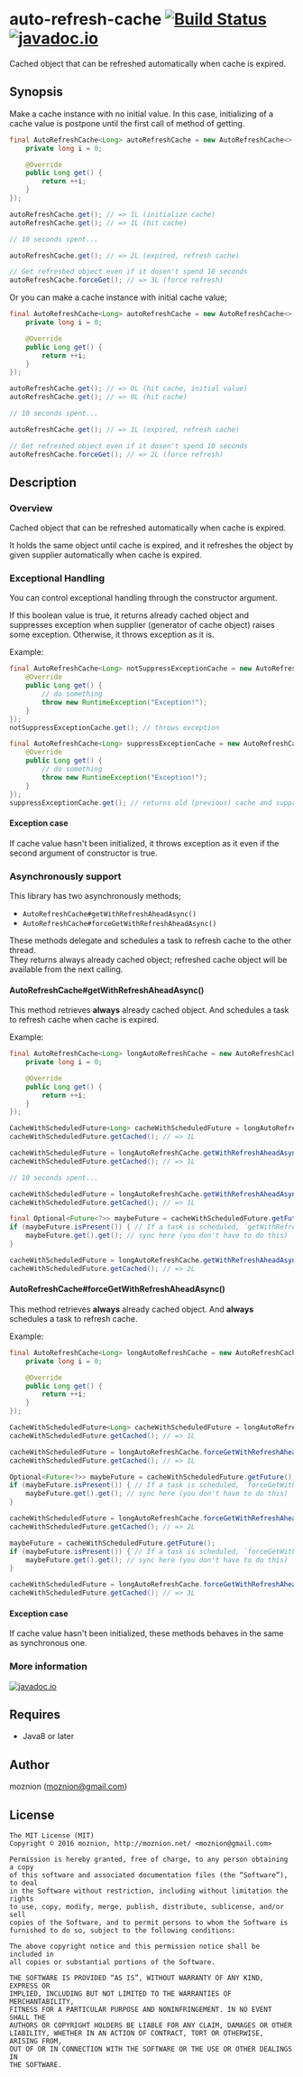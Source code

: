 auto-refresh-cache [![Build Status](https://travis-ci.org/moznion/auto-refresh-cache.svg?branch=master)](https://travis-ci.org/moznion/auto-refresh-cache) [![javadoc.io](https://javadocio-badges.herokuapp.com/net.moznion/auto-refresh-cache/badge.svg)](https://javadocio-badges.herokuapp.com/net.moznion/auto-refresh-cache)
==

Cached object that can be refreshed automatically when cache is expired.

Synopsis
---

Make a cache instance with no initial value.
In this case, initializing of a cache value is postpone until the first call of method of getting.

```java
final AutoRefreshCache<Long> autoRefreshCache = new AutoRefreshCache<>(10, false, new Supplier<Long>() {
    private long i = 0;

    @Override
    public Long get() {
        return ++i;
    }
});

autoRefreshCache.get(); // => 1L (initialize cache)
autoRefreshCache.get(); // => 1L (hit cache)

// 10 seconds spent...

autoRefreshCache.get(); // => 2L (expired, refresh cache)

// Get refreshed object even if it dosen't spend 10 seconds
autoRefreshCache.forceGet(); // => 3L (force refresh)
```

Or you can make a cache instance with initial cache value;

```java
final AutoRefreshCache<Long> autoRefreshCache = new AutoRefreshCache<>(0L, 10, false, new Supplier<Long>() {
    private long i = 0;

    @Override
    public Long get() {
        return ++i;
    }
});

autoRefreshCache.get(); // => 0L (hit cache, initial value)
autoRefreshCache.get(); // => 0L (hit cache)

// 10 seconds spent...

autoRefreshCache.get(); // => 1L (expired, refresh cache)

// Get refreshed object even if it dosen't spend 10 seconds
autoRefreshCache.forceGet(); // => 2L (force refresh)
```

Description
--

### Overview

Cached object that can be refreshed automatically when cache is expired.

It holds the same object until cache is expired, and it refreshes the object by given supplier automatically when cache is expired.

### Exceptional Handling

You can control exceptional handling through the constructor argument.

If this boolean value is true, it returns already cached object and suppresses exception when supplier (generator of cache object) raises some exception. Otherwise, it throws exception as it is.

Example:

```java
final AutoRefreshCache<Long> notSuppressExceptionCache = new AutoRefreshCache<>(10, false, new Supplier<Long>() {
    @Override
    public Long get() {
        // do something
        throw new RuntimeException("Exception!");
    }
});
notSuppressExceptionCache.get(); // throws exception

final AutoRefreshCache<Long> suppressExceptionCache = new AutoRefreshCache<>(10, true, new Supplier<Long>() {
    @Override
    public Long get() {
        // do something
        throw new RuntimeException("Exception!");
    }
});
suppressExceptionCache.get(); // returns old (previous) cache and suppresses exception
```

#### Exception case

If cache value hasn't been initialized, it throws exception as it even if the second argument of constructor is true.

### Asynchronously support

This library has two asynchronously methods;

- `AutoRefreshCache#getWithRefreshAheadAsync()`
- `AutoRefreshCache#forceGetWithRefreshAheadAsync()`

These methods delegate and schedules a task to refresh cache to the other thread.  
They returns always already cached object; refreshed cache object will be available from the next calling.

#### AutoRefreshCache#getWithRefreshAheadAsync()

This method retrieves __always__ already cached object. And schedules a task to refresh cache when cache is expired.

Example:

```java
final AutoRefreshCache<Long> longAutoRefreshCache = new AutoRefreshCache<>(10, false, new Supplier<Long>() {
    private long i = 0;

    @Override
    public Long get() {
        return ++i;
    }
});

CacheWithScheduledFuture<Long> cacheWithScheduledFuture = longAutoRefreshCache.getWithRefreshAheadAsync(); // Cache value hasn't been initialized, so initialize cache *synchronously*
cacheWithScheduledFuture.getCached(); // => 1L

cacheWithScheduledFuture = longAutoRefreshCache.getWithRefreshAheadAsync(); // Hit cache, it doesn't schedule a task to refresh
cacheWithScheduledFuture.getCached(); // => 1L

// 10 seconds spent...

cacheWithScheduledFuture = longAutoRefreshCache.getWithRefreshAheadAsync(); // Cache expired but fetch old cache. It schedules a task to refresh
cacheWithScheduledFuture.getCached(); // => 1L

final Optional<Future<?>> maybeFuture = cacheWithScheduledFuture.getFuture();
if (maybeFuture.isPresent()) { // If a task is scheduled, `getWithRefreshAheadAsync()` returns Future with cached value
    maybeFuture.get().get(); // sync here (you don't have to do this)
}

cacheWithScheduledFuture = longAutoRefreshCache.getWithRefreshAheadAsync(); // Hit the new cache, it doesn't schedule a task to refresh
cacheWithScheduledFuture.getCached(); // => 2L
```

#### AutoRefreshCache#forceGetWithRefreshAheadAsync()

This method retrieves __always__ already cached object. And __always__ schedules a task to refresh cache.

Example:

```java
final AutoRefreshCache<Long> longAutoRefreshCache = new AutoRefreshCache<>(10, false, new Supplier<Long>() {
    private long i = 0;

    @Override
    public Long get() {
        return ++i;
    }
});

CacheWithScheduledFuture<Long> cacheWithScheduledFuture = longAutoRefreshCache.forceGetWithRefreshAheadAsync(); // cache value hasn't been initialized, so initialize cache *synchronously*
cacheWithScheduledFuture.getCached(); // => 1L

cacheWithScheduledFuture = longAutoRefreshCache.forceGetWithRefreshAheadAsync(); // hit cache, it schedules a task to refresh
cacheWithScheduledFuture.getCached(); // => 1L

Optional<Future<?>> maybeFuture = cacheWithScheduledFuture.getFuture();
if (maybeFuture.isPresent()) { // If a task is scheduled, `forceGetWithRefreshAheadAsync()` returns Future with cached value
    maybeFuture.get().get(); // sync here (you don't have to do this)
}

cacheWithScheduledFuture = longAutoRefreshCache.forceGetWithRefreshAheadAsync(); // hit cache, it schedules a task to refresh
cacheWithScheduledFuture.getCached(); // => 2L

maybeFuture = cacheWithScheduledFuture.getFuture();
if (maybeFuture.isPresent()) { // If a task is scheduled, `forceGetWithRefreshAheadAsync()` returns Future with cached value
    maybeFuture.get().get(); // sync here (you don't have to do this)
}

cacheWithScheduledFuture = longAutoRefreshCache.forceGetWithRefreshAheadAsync(); // hit cache, it schedules a task to refresh
cacheWithScheduledFuture.getCached(); // => 3L
```

#### Exception case

If cache value hasn't been initialized, these methods behaves in the same as synchronous one.

### More information

[![javadoc.io](https://javadocio-badges.herokuapp.com/net.moznion/auto-refresh-cache/badge.svg)](https://javadocio-badges.herokuapp.com/net.moznion/auto-refresh-cache)

Requires
--

- Java8 or later

Author
--

moznion (<moznion@gmail.com>)

License
--

```
The MIT License (MIT)
Copyright © 2016 moznion, http://moznion.net/ <moznion@gmail.com>

Permission is hereby granted, free of charge, to any person obtaining a copy
of this software and associated documentation files (the “Software”), to deal
in the Software without restriction, including without limitation the rights
to use, copy, modify, merge, publish, distribute, sublicense, and/or sell
copies of the Software, and to permit persons to whom the Software is
furnished to do so, subject to the following conditions:

The above copyright notice and this permission notice shall be included in
all copies or substantial portions of the Software.

THE SOFTWARE IS PROVIDED “AS IS”, WITHOUT WARRANTY OF ANY KIND, EXPRESS OR
IMPLIED, INCLUDING BUT NOT LIMITED TO THE WARRANTIES OF MERCHANTABILITY,
FITNESS FOR A PARTICULAR PURPOSE AND NONINFRINGEMENT. IN NO EVENT SHALL THE
AUTHORS OR COPYRIGHT HOLDERS BE LIABLE FOR ANY CLAIM, DAMAGES OR OTHER
LIABILITY, WHETHER IN AN ACTION OF CONTRACT, TORT OR OTHERWISE, ARISING FROM,
OUT OF OR IN CONNECTION WITH THE SOFTWARE OR THE USE OR OTHER DEALINGS IN
THE SOFTWARE.
```

